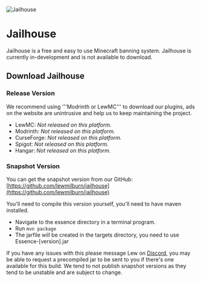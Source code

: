 <img src="JH-Banner.png" style="block" alt="Jailhouse" />

# Jailhouse
Jailhouse is a free and easy to use Minecraft banning system. Jailhouse is currently in-development and is not available to download.

## Download Jailhouse

### Release Version
We recommend using '''Modrinth or LewMC''' to download our plugins, ads on the website are unintrusive and help us to keep maintaining the project.

* LewMC: _Not released on this platform._
* Modrinth: _Not released on this platform._
* CurseForge: _Not released on this platform._
* Spigot: _Not released on this platform._
* Hangar: _Not released on this platform._

### Snapshot Version
You can get the snapshot version from our GitHub: [https://github.com/lewmilburn/jailhouse](https://github.com/lewmilburn/jailhouse)

You'll need to compile this version yourself, you'll need to have maven installed.

* Navigate to the essence directory in a terminal program.
* Run <code>mvn package</code>
* The jarfile will be created in the targets directory, you need to use Essence-[version].jar

If you have any issues with this please message Lew on [Discord](https://lewmc.net/discord), you may be able to request a precompiled jar to be sent to you if there's one available for this build. We tend to not publish snapshot versions as they tend to be unstable and are subject to change.